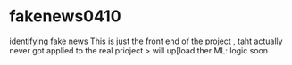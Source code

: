 # fakenews0410
identifying fake news
This is just the front end of the project , taht actually never got applied to the real prioject > will up[load ther ML: logic soon 
